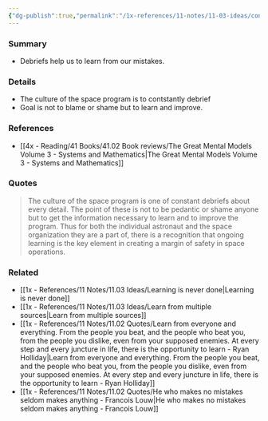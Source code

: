 ```yaml
---
{"dg-publish":true,"permalink":"/1x-references/11-notes/11-03-ideas/constantly-review-work-done-with-the-purpose-oflearning/","title":"Constantly review work done with the purpose oflearning","created":"2025-05-09T23:41:08.610+03:00","updated":"2025-06-12T19:38:22.423+03:00"}
---
```



### Summary
- Debriefs help us to learn from our mistakes. 

### Details
- The culture of the space program is to contstantly debrief
- Goal is not to blame or shame but to learn and improve.

### References
- [[4x - Reading/41 Books/41.02 Book reviews/The Great Mental Models Volume 3 - Systems and Mathematics\|The Great Mental Models Volume 3 - Systems and Mathematics]]

### Quotes
> The culture of the space program is one of constant debriefs about every detail. The point of these is not to be pedantic or shame anyone but to get the information necessary to learn and to improve the program. Thus for both the individual astronaut and the space organization they are a part of, there is a recognition that ongoing learning is the key element in creating a margin of safety in space operations.


### Related
- [[1x - References/11 Notes/11.03 Ideas/Learning is never done\|Learning is never done]]
- [[1x - References/11 Notes/11.03 Ideas/Learn from multiple sources\|Learn from multiple sources]]
- [[1x - References/11 Notes/11.02 Quotes/Learn from everyone and everything. From the people you beat, and the people who beat you, from the people you dislike, even from your supposed enemies. At every step and every juncture in life, there is the opportunity to learn - Ryan Holliday\|Learn from everyone and everything. From the people you beat, and the people who beat you, from the people you dislike, even from your supposed enemies. At every step and every juncture in life, there is the opportunity to learn - Ryan Holliday]]
- [[1x - References/11 Notes/11.02 Quotes/He who makes no mistakes seldom makes anything - Francois Louw\|He who makes no mistakes seldom makes anything - Francois Louw]]